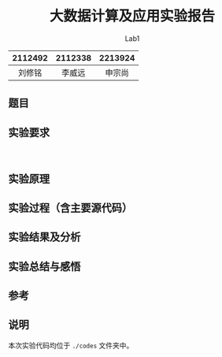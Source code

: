 # <center>大数据计算及应用实验报告</center>

 <center>Lab1</center>

| 2112492 | 2112338 | 2213924 |
| :-----: | :-----: | :-----: |
| 刘修铭  | 李威远  | 申宗尚  |

## 题目





## 实验要求



​	

## 实验原理





## 实验过程（含主要源代码）



## 实验结果及分析





## 实验总结与感悟



## 参考





## 说明

本次实验代码均位于 `./codes` 文件夹中。
